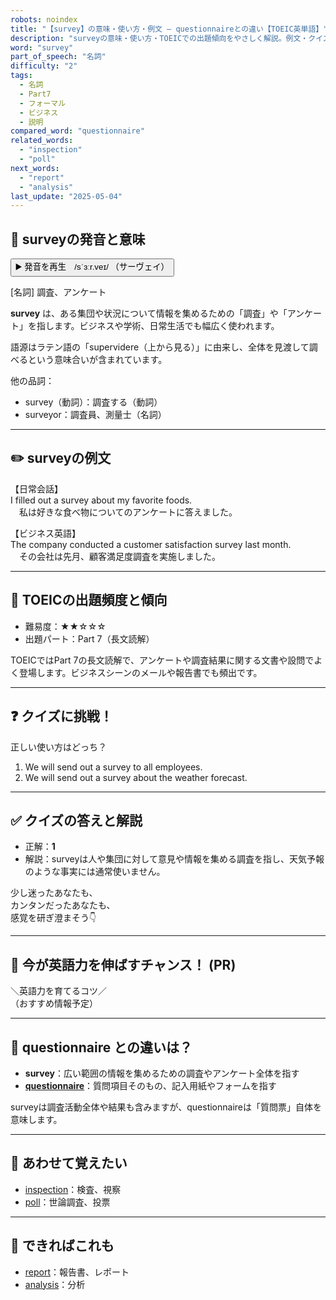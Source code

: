 ```yaml
---
robots: noindex
title: "【survey】の意味・使い方・例文 ― questionnaireとの違い【TOEIC英単語】"
description: "surveyの意味・使い方・TOEICでの出題傾向をやさしく解説。例文・クイズ付きでquestionnaireとの違いもわかりやすく学べます。"
word: "survey"
part_of_speech: "名詞"
difficulty: "2"
tags:
  - 名詞
  - Part7
  - フォーマル
  - ビジネス
  - 説明
compared_word: "questionnaire"
related_words:
  - "inspection"
  - "poll"
next_words:
  - "report"
  - "analysis"
last_update: "2025-05-04"
---
```


## 🔰 surveyの発音と意味

<button class="play-audio" onclick="playTTS('survey')">
  <span class="play-audio-main">
    ▶️ 発音を再生　/sˈɜːr.veɪ/
  </span>
  <span class="play-audio-sub">
    （サーヴェイ）
  </span>
</button>

[名詞] 調査、アンケート

**survey** は、ある集団や状況について情報を集めるための「調査」や「アンケート」を指します。ビジネスや学術、日常生活でも幅広く使われます。

語源はラテン語の「supervidere（上から見る）」に由来し、全体を見渡して調べるという意味合いが含まれています。

他の品詞：  
- survey（動詞）：調査する（動詞）
- surveyor：調査員、測量士（名詞）

---

## ✏️ surveyの例文

【日常会話】  
I filled out a survey about my favorite foods.  
　私は好きな食べ物についてのアンケートに答えました。

【ビジネス英語】  
The company conducted a customer satisfaction survey last month.  
　その会社は先月、顧客満足度調査を実施しました。

---

## 🎯 TOEICの出題頻度と傾向

- 難易度：★★☆☆☆
- 出題パート：Part 7（長文読解）

TOEICではPart 7の長文読解で、アンケートや調査結果に関する文書や設問でよく登場します。ビジネスシーンのメールや報告書でも頻出です。

---

## ❓ クイズに挑戦！

正しい使い方はどっち？

1. We will send out a survey to all employees.  
2. We will send out a survey about the weather forecast.

---

## ✅ クイズの答えと解説

- 正解：**1**
- 解説：surveyは人や集団に対して意見や情報を集める調査を指し、天気予報のような事実には通常使いません。

少し迷ったあなたも、  
カンタンだったあなたも、  
感覚を研ぎ澄まそう👇️

---

## 🚀 今が英語力を伸ばすチャンス！ (PR)

<div class="info-center">
＼英語力を育てるコツ／<br>  
（おすすめ情報予定）
</div>

---

## 🤔  questionnaire との違いは？

- **survey**：広い範囲の情報を集めるための調査やアンケート全体を指す
- **[questionnaire](/word/questionnaire/)**：質問項目そのもの、記入用紙やフォームを指す

surveyは調査活動全体や結果も含みますが、questionnaireは「質問票」自体を意味します。

---

## 🧩 あわせて覚えたい

- [inspection](/word/inspection/)：検査、視察
- [poll](/word/poll/)：世論調査、投票

---

## 📖 できればこれも

- [report](/word/report/)：報告書、レポート
- [analysis](/word/analysis/)：分析

<!-- cvid: aid39_bid04 -->

